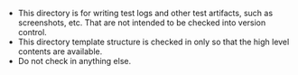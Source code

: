 <!--

 Copyright (C) 2019 Intel Corporation

 SPDX-License-Identifier: Apache-2.0

-->

- This directory is for writing test logs and other test artifacts, such as screenshots, etc. That are not intended to be checked into version control.	
- This directory template structure is checked in only so that the high level contents are available.	
- Do not check in anything else.
